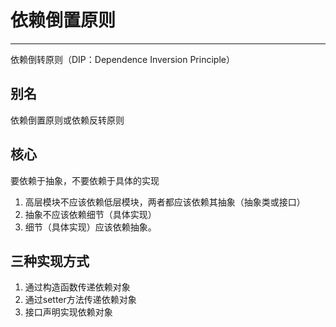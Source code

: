 # 依赖倒置原则

---

依赖倒转原则（DIP：Dependence Inversion Principle）

## 别名

依赖倒置原则或依赖反转原则

## 核心

要依赖于抽象，不要依赖于具体的实现

1. 高层模块不应该依赖低层模块，两者都应该依赖其抽象（抽象类或接口）
2. 抽象不应该依赖细节（具体实现）
3. 细节（具体实现）应该依赖抽象。

## 三种实现方式

1. 通过构造函数传递依赖对象
2. 通过setter方法传递依赖对象
3. 接口声明实现依赖对象